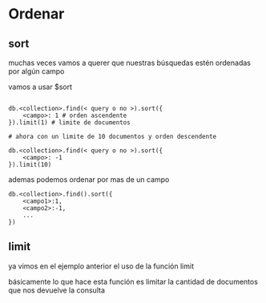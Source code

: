 # Ordenar

## sort
muchas veces vamos a querer que nuestras búsquedas estén ordenadas por algún campo


vamos a usar $sort
```Shell

db.<collection>.find(< query o no >).sort({
    <campo>: 1 # orden ascendente
}).limit(1) # limite de documentos

# ahora con un limite de 10 documentos y orden descendente

db.<collection>.find(< query o no >).sort({
    <campo>: -1 
}).limit(10) 

```

ademas podemos ordenar por mas de un campo

```Shell
db.<collection>.find().sort({
    <campo1>:1,
    <campo2>:-1,
    ...
})
```

## limit

ya vimos en el ejemplo anterior el uso de la función limit

básicamente lo que hace esta función es limitar la cantidad de documentos que nos devuelve la consulta
